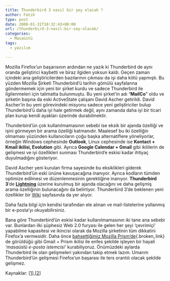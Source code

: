 ```yaml
---
title: Thunderbird 3 nasıl bir şey olacak ?
author: Fatih
type: post
date: 2008-01-31T10:32:43+00:00
url: /thunderbird-3-nasil-bir-sey-olacak/
categories:
  - Masaüstü
tags:
  - yazılım

---
```

Mozilla Firefox&#8217;un başarısının ardından ne yazık ki Thunderbird de aynı oranda geliştirici kaybetti ve biraz ilgiden yoksun kaldı. Geçen zaman içindeki ana geliştiricilerden bazılarının çıkması da işi daha kötü yapmıştı. Bu yüzden Mozilla Şirketi Thunderbird&#8217;ü tarihin gömülü sayfalarına göndermemek için yeni bir şirket kurdu ve sadece Thunderbird ile ilgilenmeleri için talimatta bulunmuştu. Bu yeni şirket&#8217;in adı &#8220;**MailCo**&#8221; oldu ve şirketin başına da eski ActiveState çalışanı David Ascher getirildi. David Ascher&#8217;in bu yeni görevindeki misyonu sadece yeni geliştiriciler bulup Thunderbird&#8217;ü daha iyi hale getirmek değil, aynı zamanda daha iyi bir ticari plan kurup kendi ayakları üzerinde durabilmektir.

Thunderbird&#8217;ün çok kullanılmamasının sebebi ise eksik bir ajanda özelliği ve işini görmeyen bir arama özelliği katmanıdır. Maalesef bu iki özelliğin olmaması yüzünden kullanıcıların çoğu başka alternatiflere yöneliyorlar, örneğin Windows cephesinde **Outlook**, Linux cephesinde ise **Kontact + Kmail ikilisi, Evolution** gibi. Ayrıca **Google Calendar + Gmail** gibi ikililerin de gelişmesi ve iyi özellikleri sunması Thunderbird&#8217;e eskisi kadar ihtiyaç duyulmadığını gösteriyor.

David Ascher yeni kurulan firma sayesinde bu eksiklikleri giderek Thunderbird&#8217;ün eski ününe kavuşacağına inanıyor. Ayrıca kodların tümden optimize edilmesi ve düzenlenmesinin gerektiğine inanıyor. **Thunderbird 3**&#8216;de [**Lightning**][1] üzerine kurulmuş bir ajanda olacağını ve daha gelişmiş arama özelliğinin bulunacağını da belirtiyor. Thunderbird 3&#8217;de beklenen yeni özellikler bir [Wiki][2] sayfasında da yer alıyor.

Daha fazla bilgi için kendisi tarafından ele alınan ve mail-listelerine yollanmış bir e-posta&#8217;yı okuyabilirsiniz.

Bana göre Thunderbird&#8217;ün eskisi kadar kullanılmamasının iki tane ana sebebi var. Bunlardan ilki şüphesiz Web 2.0 furyası ile gelen her şeyi &#8216;çevrimiçi&#8217; yapabilme kapasitesi ve ikincisi olarak da Mozilla şirketinin tüm dikkatini Firefox&#8217;a vermesidir. Daha önce [bahsettiğimiz Mozilla Prism&#8217;de][3]{.broken_link} de görüldüğü gibi Gmail + Prism ikilisi ile enfes şekilde işleyen bir hayali _&#8216;masaüstü e-posta istemcisi&#8217;_ kurabiliyoruz. Önümüzdeki aylarda Thunderbird ile olan gelişmeleri yakından takip etmek lazım. Umarım Thunderbird&#8217;ün gelişmesi Firefox&#8217;un başarası ile ters orantılı olacak şekilde gelişmez.

Kaynaklar: [[1][4]],[[2][5]]

 [1]: http://www.mozilla.org/projects/calendar/lightning/
 [2]: http://wiki.mozilla.org/Thunderbird:Thunderbird3
 [3]: https://www.murekkep.org/linux-ve-mac-icin-mozilla-prism-477
 [4]: http://www.pro-linux.de/news/2008/12257.html
 [5]: http://www.pro-linux.de/news/2007/11826.html